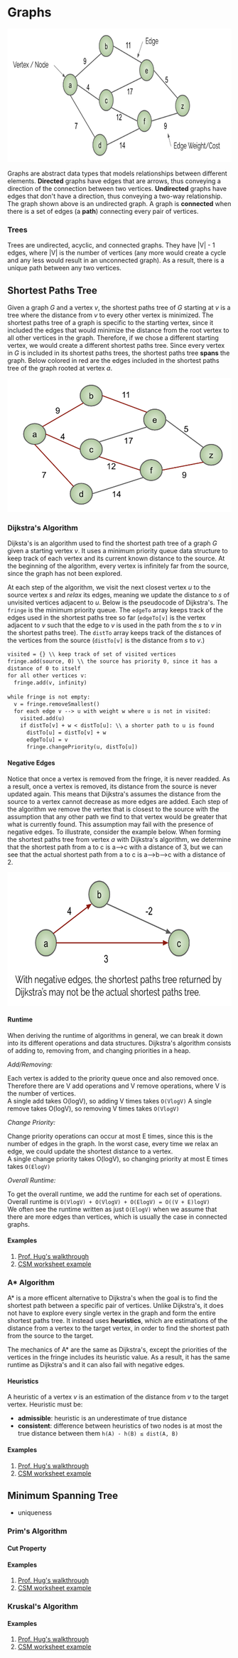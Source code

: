 # Graphs
<img src="imgs/graph.png" alt="graph diagram" height=300 />

Graphs are abstract data types that models relationships between different elements. **Directed** graphs have edges that are arrows, thus conveying a direction of the connection between two vertices. **Undirected** graphs have edges that don't have a direction, thus conveying a two-way relationship. The graph shown above is an undirected graph. A graph is **connected** when there is a set of edges (a **path**) connecting every pair of vertices. 

### Trees
Trees are undirected, acyclic, and connected graphs. They have |V| - 1 edges, where |V| is the number of vertices (any more would create a cycle and any less would result in an unconnected graph). As a result, there is a unique path between any two vertices. 

## Shortest Paths Tree
Given a graph _G_ and a vertex _v_, the shortest paths tree of _G_ starting at _v_ is a tree where the distance from _v_ to every other vertex is minimized. The shortest paths tree of a graph is specific to the starting vertex, since it included the edges that would minimize the distance from the root vertex to all other vertices in the graph. Therefore, if we chose a different starting vertex, we would create a different shortest paths tree. Since every vertex in _G_ is included in its shortest paths trees, the shortest paths tree **spans** the graph. Below colored in red are the edges included in the shortest paths tree of the graph rooted at vertex _a_. 

<img src="imgs/spt.png" alt="shortst paths tree" height=300 />

### Dijkstra's Algorithm 
Dijksta's is an algorithm used to find the shortest path tree of a graph _G_ given a starting vertex _v_. It uses a minimum priority queue data structure to keep track of each vertex and its current known distance to the source. At the beginning of the algorithm, every vertex is infinitely far from the source, since the graph has not been explored. 

At each step of the algorithm, we visit the next closest vertex _u_ to the source vertex _s_ and _relax_ its edges, meaning we update the distance to _s_ of unvisited vertices adjacent to _u_. Below is the pseudocode of Dijkstra's. The `fringe` is the minimum priority queue. The `edgeTo` array keeps track of the edges used in the shortest paths tree so far (`edgeTo[v]` is the vertex adjacent to _v_ such that the edge to _v_ is used in the path from the _s_ to _v_ in the shortest paths tree). The `distTo` array keeps track of the distances of the vertices from the source (`distTo[v]` is the distance from _s_ to _v_.)
```
visited = {} \\ keep track of set of visited vertices
fringe.add(source, 0) \\ the source has priority 0, since it has a distance of 0 to itself
for all other vertices v:
  fringe.add(v, infinity)
  
while fringe is not empty:
  v = fringe.removeSmallest()
  for each edge v --> u with weight w where u is not in visited:
    visited.add(u)    
    if distTo[v] + w < distTo[u]: \\ a shorter path to u is found
      distTo[u] = distTo[v] + w
      edgeTo[u] = v
      fringe.changePriority(u, distTo[u])
```

#### Negative Edges 
Notice that once a vertex is removed from the fringe, it is never readded. As a result, once a vertex is removed, its distance from the source is never updated again. This means that Dijkstra's assumes the distance from the source to a vertex cannot decrease as more edges are added. Each step of the algorithm we remove the vertex that is closest to the source with the assumption that any other path we find to that vertex would be greater that what is currently found. This assumption may fail with the presence of negative edges. To illustrate, consider the example below. When forming the shortest paths tree from vertex _a_ with Dijkstra's algorithm, we determine that the shortest path from a to c is a-->c with a distance of 3, but we can see that the actual shortest path from a to c is a-->b-->c with a distance of 2. 

<img src="imgs/dijkstras-fail.png" alt="shortst paths tree fail with dijkstra's" height=300 />

#### Runtime
When deriving the runtime of algorithms in general, we can break it down into its different operations and data structures. Dijkstra's algorithm consists of adding to, removing from, and changing priorities in a heap. 

_Add/Removing:_

Each vertex is added to the priority queue once and also removed once. Therefore there are V add operations and V remove operations, where V is the number of vertices. <br/>
A single add takes O(logV), so adding V times takes `O(VlogV)`
A single remove takes O(logV), so removing V times takes `O(VlogV)`

_Change Priority:_

Change priority operations can occur at most E times, since this is the number of edges in the graph. In the worst case, every time we relax an edge, we could  update the shortest distance to a vertex. <br/>
A single change priority takes O(logV), so changing priority at most E times takes `O(ElogV)`

_Overall Runtime:_

To get the overall runtime, we add the runtime for each set of operations. <br/>
Overall runtime is `O(VlogV) + O(VlogV) + O(ElogV) = O((V + E)logV)` <br/>
We often see the runtime written as just `O(ElogV)` when we assume that there are more edges than vertices, which is usually the case in connected graphs. 

#### Examples
1. [Prof. Hug's walkthrough](https://docs.google.com/presentation/d/1_bw2z1ggUkquPdhl7gwdVBoTaoJmaZdpkV6MoAgxlJc/pub?start=false&loop=false&delayms=3000&slide=id.g771336078_0_180)
2. [CSM worksheet example]()

### A* Algorithm 
A* is a more efficent alternative to Dijkstra's when the goal is to find the shortest path between a specific pair of vertices. Unlike Dijkstra's, it does not have to explore every single vertex in the graph and form the entire shortest paths tree. It instead uses **heuristics**, which are estimations of the distance from a vertex to the target vertex, in order to find the shortest path from the source to the target.

The mechanics of A* are the same as Dijkstra's, except the priorities of the vertices in the fringe includes its heuristic value. As a result, it has the same runtime as Dijkstra's and it can also fail with negative edges. 

#### Heuristics
A heuristic of a vertex _v_ is an estimation of the distance from _v_ to the target vertex. Heuristic must be:
- **admissible**: heuristic is an underestimate of true distance
- **consistent**: difference between heuristics of two nodes is at most the true distance between them `h(A) - h(B) ≤ dist(A, B)`

#### Examples
1. [Prof. Hug's walkthrough](https://docs.google.com/presentation/d/177bRUTdCa60fjExdr9eO04NHm0MRfPtCzvEup1iMccM/edit#slide=id.g771336078_0_180)
2. [CSM worksheet example]()

## Minimum Spanning Tree
- uniqueness 

### Prim's Algorithm 

#### Cut Property 

#### Examples
1. [Prof. Hug's walkthrough]()
2. [CSM worksheet example]()

### Kruskal's Algorithm 

#### Examples
1. [Prof. Hug's walkthrough]()
2. [CSM worksheet example]()

